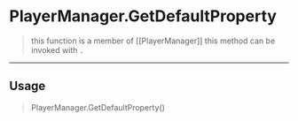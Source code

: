 # PlayerManager.GetDefaultProperty
> this function is a member of [[PlayerManager]]
> this method can be invoked with `.`
-----
## Usage
> PlayerManager.GetDefaultProperty()
